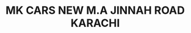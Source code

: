 ---
title: "MK CARS NEW M.A JINNAH ROAD KARACHI"
url: /karachi/mk-cars-new-m-a-jinnah-road-karachi/
shop: car
---